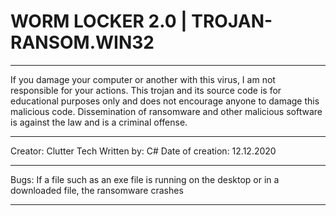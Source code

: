 # WORM LOCKER 2.0 | TROJAN-RANSOM.WIN32
******************************************************
If you damage your computer or another with this virus,
I am not responsible for your actions. This trojan and its source code 
is for educational purposes only and does not encourage 
anyone to damage this malicious code. Dissemination of 
ransomware and other malicious software is against the 
law and is a criminal offense.
*******************************************************
Creator: Clutter Tech
Written by: C#
Date of creation: 12.12.2020
*******************************************************
Bugs: If a file such as an exe file is running on the 
desktop or in a downloaded file, the ransomware crashes
*******************************************************
